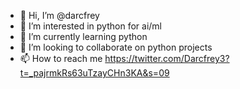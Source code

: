 - 👋 Hi, I’m @darcfrey
- 👀 I’m interested in python for ai/ml
- 🌱 I’m currently learning python
- 💞️ I’m looking to collaborate on python projects 
- 📫 How to reach me https://twitter.com/Darcfrey3?t=_pajrmkRs63uTzayCHn3KA&s=09

<!---
darcfrey/darcfrey is a ✨ special ✨ repository because its `README.md` (this file) appears on your GitHub profile.
You can click the Preview link to take a look at your changes.
--->

